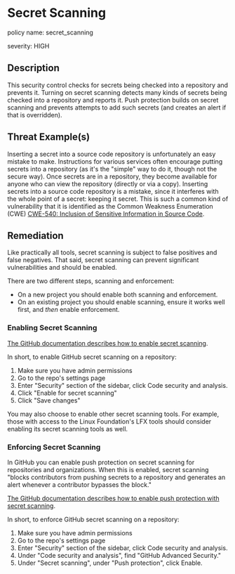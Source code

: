 # Secret Scanning

policy name: secret_scanning

severity: HIGH

## Description

This security control checks for secrets being checked into a repository
and prevents it.
Turning on secret scanning detects many kinds of secrets being checked
into a repository and reports it.
Push protection builds on secret scanning and prevents attempts to add such
secrets (and creates an alert if that is overridden).

## Threat Example(s)

Inserting a secret into a source code repository is unfortunately an easy
mistake to make. Instructions for various services often
encourage putting secrets into a repository (as it's the "simple" way
to do it, though not the secure way).
Once secrets are in a repository, they become available for anyone who
can view the repository (directly or via a copy).
Inserting secrets into a source code repository is a mistake, since
it interferes with the whole point of a secret: keeping it secret.
This is such a common kind of vulnerability that it is identified as
the Common Weakness Enumeration (CWE)
[CWE-540: Inclusion of Sensitive Information in Source Code](https://cwe.mitre.org/data/definitions/540.html).

## Remediation

Like practically all tools, secret scanning is subject to false positives
and false negatives. That said, secret scanning can prevent significant
vulnerabilities and should be enabled.

There are two different steps, scanning and enforcement:

* On a new project you should enable both scanning and enforcement.
* On an existing project you should enable scanning, ensure it works
  well first, and *then* enable enforcement.

### Enabling Secret Scanning

[The GitHub documentation describes how to enable secret scanning](https://docs.github.com/en/code-security/secret-scanning/configuring-secret-scanning-for-your-repositories).

In short, to enable GitHub secret scanning on a repository:

1. Make sure you have admin permissions
2. Go to the repo's settings page
3. Enter "Security" section of the sidebar, click Code security and analysis.
4. Click "Enable for secret scanning"
5. Click "Save changes"

You may also choose to enable other secret scanning tools.
For example, those with access to the Linux Foundation's LFX tools should
consider enabling its secret scanning tools as well.

### Enforcing Secret Scanning

In GitHub you can enable push protection on secret scanning
for repositories and organizations.
When this is enabled, secret scanning "blocks contributors
from pushing secrets to a repository and generates an alert
whenever a contributor bypasses the block."

[The GitHub documentation describes how to enable push protection with secret scanning](https://docs.github.com/en/code-security/secret-scanning/push-protection-for-repositories-and-organizations).

In short, to enforce GitHub secret scanning on a repository:

1. Make sure you have admin permissions
2. Go to the repo's settings page
3. Enter "Security" section of the sidebar, click Code security and analysis.
4. Under "Code security and analysis", find "GitHub Advanced Security."
5. Under "Secret scanning", under "Push protection", click Enable.
